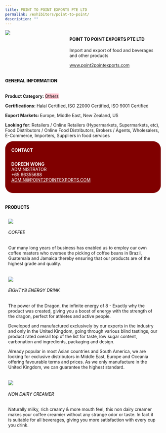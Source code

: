 ```yaml
---
title: POINT TO POINT EXPORTS PTE LTD
permalink: /exhibitors/point-to-point/
description: ""
---
```

<head>
	<div class="flex-paragraph">
		<!--hi there! this is a comment and will provide you with instructional guides-->
		<!--insert booth number here!-->
		<p style="text-transform: uppercase"></p></div>
			<div class="flex-container" style="display: flex; flex-wrap: wrap;">
				<!--insert DOWNLOAD link of company logo between the " marks!-->
			<div class="card sgds" style="flex: 1 1 40%; display: block;"><img src="https://drive.google.com/u/0/uc?id=1GI7WRpKKrxz412Hhrz5CM-y57kO_Ie9X&export=download"></div>
	<div class="card-sgds" style="flex: 1 1 58%; display: block; margin-left: 3px">
		<h4 style="text-transform: uppercase; color: black;"><!--insert the exhibitor's name between the <b> tags here--><b>POINT TO POINT EXPORTS PTE LTD</b></h4><!--insert the exhibitor's description between the <p> tags here-->
		<p>Import and export of food and beverages and other products</p>
		<!--insert the exhibitor's website link, making sure there is "https:// www." present please. make sure the entire https link goes in between the " marks-->
		<p><a href="http://www.point2pointexports.com/" target="_blank"><!--insert the www website link here (no need for https)-->www.point2pointexports.com</a></p>
	</div>
</div>
</head>

<body>
	<h4 style="text-transform: uppercase; color: black;"><b>General Information</b></h4>
		<div class="flex-container" style="display: flex; flex-wrap: wrap;">
			<div class="card sgds" style="flex: 1 1 65%; display: block; align-self: stretch">
			<div class="flex-paragraph">
			<p><b>Product Category: </b><span style=" background-color: pink; border-radius: 10 px;"><!--insert the exhibitor's pdt cat between the <p> tags here-->Others</span></p> 
				<p><b>Certifications: </b><!--insert all the exhibitor's certifications between the </b> and </p> here-->Halal Certified, ISO 22000 Certified, ISO 9001 Certified</p>
			<p><b>Export Markets: </b><!--insert all the exhibitor's export markets between the </b> and </p> here-->Europe, Middle East, New Zealand, US</p>
			<p style="margin-bottom: 10px;"><b>Looking for: </b><!--insert all the exhibitor's potential business partners between the </b> and </p> here-->Retailers / Online Retailers (Hypermarkets, Supermarkets, etc), Food Distributors / Online Food Distributors, Brokers / Agents, Wholesalers, E-Commerce, Importers, Suppliers in food services</p>
			</div>
		</div>
		<div class="card sgds" style="flex: 1 1 35%; padding: 10px; display: block; background-color: maroon; border-radius: 25px; align-self: center;">
		<h4 style="color: white; margin-top: 10px; margin-left: 10px;">CONTACT</h4>
		<div class="flex-paragraph">
			<!--replace with exhibitor's: -->
			<p style="padding: 10px; color: white;"><b><!-- POC name-->DOREEN WONG</b><br><!-- designation-->ADMINISTRATOR<br><!--contact number-->+65 66355688<br><!-- for linking purposes, insert their email after "mailto:"...--><a href="mailto:ADMIN@POINT2POINTEXPORTS.COM" style="color: white;"><!--...and also include the display email before </a> here-->ADMIN@POINT2POINTEXPORTS.COM</a></p>
		</div>
			</div>
		</div>
	<br>
		<h4 style="text-transform: uppercase; color: black;"><b>products</b></h4>
<div style="display: flex; flex-wrap: wrap;">
  <div class="card sgds" style="flex: 1 1 47%; margin: 10px; display: block;"><!--insert the exhibitor's DOWNLOAD image for product between the " marks here-->
	<div class="flex-image" style="display: block;"><img src="https://drive.google.com/u/0/uc?id=1nelW_JHCbHZzN-TteCev-Gdre2VOAImj&export=download"></div>
	<div class="flex-paragraph">
		<h6 style="text-transform: uppercase; color: black;"><!--insert product name before </h6> and product description after <p>-->Coffee</h6>
		<p>Our many long years of business has enabled us to employ our own coffee masters who oversee the picking of coffee beans in Brazil, Guatemala and Jamaica thereby ensuring that our products are of the highest grade and quality.</p></div>
	</div>
		<div class="card sgds" style="flex: 1 1 47%; margin: 10px; display: block;">
		<div class="flex-image" style="display: block;"><img src="https://drive.google.com/u/0/uc?id=1sagFDmnAKqWsp3nyPLM4KWgWewIrsOFi&export=download"></div>
	<div class="flex-paragraph">
		<h6 style="text-transform: uppercase; color: black;">EIGHTY8 ENERGY DRINK</h6>
		<p>The power of the Dragon, the infinite energy of 8 - Exactly why the product was created, giving you a boost of energy with the strength of the dragon, perfect for athletes and active people.
 
Developed and manufactured exclusively by our experts in the industry and only in the United Kingdom, going through various blind tastings, our product rated overall top of the list for taste, low sugar content, carbonation and ingredients, packaging and design.
 
Already popular in most Asian countries and South America, we are looking for exclusive distributors in Middle East, Europe and Oceania offering favourable terms and prices. As we only manufacture in the United Kingdom, we can guarantee the highest standard.</p></div>
	</div>
		<div class="card sgds" style="flex: 1 1 47%; margin: 10px; display: block;">
		<div class="flex-image" style="display: block;"><img src="https://drive.google.com/u/0/uc?id=18OiV-QDjN2nb5oiCXiEz0--77qzL13or&export=download"></div>
	<div class="flex-paragraph">
		<h6 style="text-transform: uppercase; color: black;">Non Dairy Creamer</h6>
		<p>Naturally milky, rich creamy & more mouth feel, this non dairy creamer makes your coffee creamier without any strange odor or taste. In fact it is suitable for all beverages, giving you more satisfaction with every cup you drink.</p></div>
		</div>
	<!--don't delete these 2 tags. double check how the layout looks on the right too and lemme know if there are any problems! thank u so much for ur hardwork!-->
	</div>
</body>